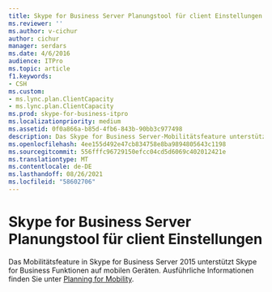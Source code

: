 ```yaml
---
title: Skype for Business Server Planungstool für client Einstellungen
ms.reviewer: ''
ms.author: v-cichur
author: cichur
manager: serdars
ms.date: 4/6/2016
audience: ITPro
ms.topic: article
f1.keywords:
- CSH
ms.custom:
- ms.lync.plan.ClientCapacity
- ms.lync.plan.ClientCapacity
ms.prod: skype-for-business-itpro
ms.localizationpriority: medium
ms.assetid: 0f0a866a-b85d-4fb6-843b-90bb3c977498
description: Das Skype for Business Server-Mobilitätsfeature unterstützt Skype Funktionen auf mobilen Geräten. Ausführliche Informationen finden Sie unter "Planen der Mobilität".
ms.openlocfilehash: 4ee155d492e47cb834758e8ba9894805643c1198
ms.sourcegitcommit: 556fffc96729150efcc04cd5d6069c402012421e
ms.translationtype: MT
ms.contentlocale: de-DE
ms.lasthandoff: 08/26/2021
ms.locfileid: "58602706"
---
```

# <a name="skype-for-business-server-client-settings-planning-tool"></a>Skype for Business Server Planungstool für client Einstellungen

Das Mobilitätsfeature in Skype for Business Server 2015 unterstützt Skype for Business Funktionen auf mobilen Geräten. Ausführliche Informationen finden Sie unter [Planning for Mobility](/previous-versions/office/lync-server-2013/lync-server-2013-planning-for-mobility).
